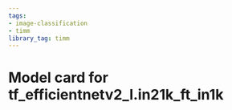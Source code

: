 ```yaml
---
tags:
- image-classification
- timm
library_tag: timm
---
```

# Model card for tf_efficientnetv2_l.in21k_ft_in1k
